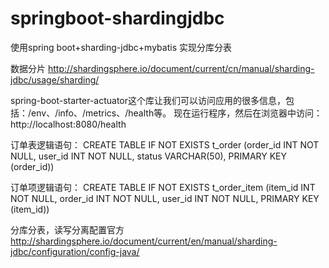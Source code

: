 # springboot-shardingjdbc
使用spring boot+sharding-jdbc+mybatis 实现分库分表


数据分片
http://shardingsphere.io/document/current/cn/manual/sharding-jdbc/usage/sharding/


spring-boot-starter-actuator这个库让我们可以访问应用的很多信息，包括：/env、/info、/metrics、/health等。
现在运行程序，然后在浏览器中访问：http://localhost:8080/health






订单表逻辑语句：
CREATE TABLE IF NOT EXISTS t_order (order_id INT NOT NULL, user_id INT NOT NULL, status VARCHAR(50), PRIMARY KEY (order_id))

订单项逻辑语句：
CREATE TABLE IF NOT EXISTS t_order_item (item_id INT NOT NULL, order_id INT NOT NULL, user_id INT NOT NULL, PRIMARY KEY (item_id))









分库分表，读写分离配置官方
http://shardingsphere.io/document/current/en/manual/sharding-jdbc/configuration/config-java/

















